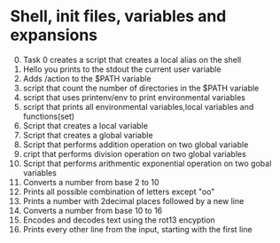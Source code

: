 # Shell, init files, variables and expansions
0. Task 0 creates a script that creates a local alias on the shell
1. Hello you prints to the stdout the current user variable
2. Adds /action to the $PATH variable
3. script that count the number of directories in the $PATH variable
4. script that uses printenv/env to print environmental variables
5. script that prints all environmental variables,local variables and functions(set)
6. Script that creates a local variable
7. Script that creates a global variable
8. Script that performs addition operation on two global variable
9. cript that performs division operation on two global variables
10. Script that performs arithmentic exponential operation on two gobal variables
11. Converts a number from base 2 to 10
12. Prints all possible combination of letters except "oo"
13. Prints a number with 2decimal places followed by a new line
14. Converts a number from base 10 to 16
15. Encodes and decodes text using the rot13 encyption
16. Prints every other line from the input, starting with the first line
